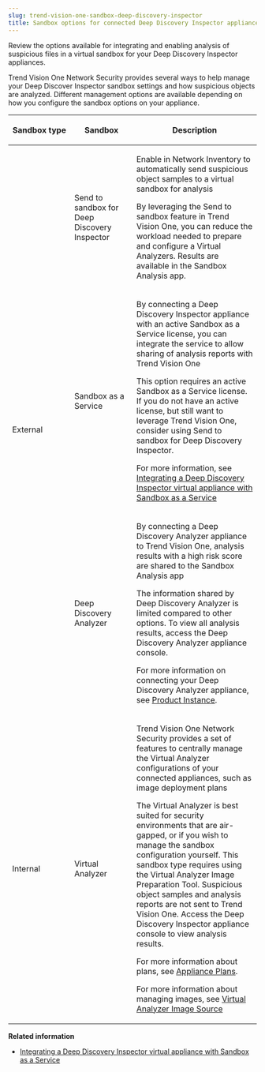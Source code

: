 ```yaml
---
slug: trend-vision-one-sandbox-deep-discovery-inspector
title: Sandbox options for connected Deep Discovery Inspector appliances
---
```


Review the options available for integrating and enabling analysis of suspicious files in a virtual sandbox for your Deep Discovery Inspector appliances.

Trend Vision One Network Security provides several ways to help manage your Deep Discover Inspector sandbox settings and how suspicious objects are analyzed. Different management options are available depending on how you configure the sandbox options on your appliance.

<table>
<colgroup>
<col style="width: 25%" />
<col style="width: 25%" />
<col style="width: 50%" />
</colgroup>
<thead>
<tr>
<th><p>Sandbox type</p></th>
<th><p>Sandbox</p></th>
<th><p>Description</p></th>
</tr>
</thead>
<tbody>
<tr>
<td rowspan="3"><p>External</p></td>
<td><p>Send to sandbox for Deep Discovery Inspector</p></td>
<td><p>Enable in Network Inventory to automatically send suspicious object samples to a virtual sandbox for analysis</p>
<p>By leveraging the Send to sandbox feature in Trend Vision One, you can reduce the workload needed to prepare and configure a Virtual Analyzers. Results are available in the Sandbox Analysis app.</p></td>
</tr>
<tr>
<td><p>Sandbox as a Service</p></td>
<td><p>By connecting a Deep Discovery Inspector appliance with an active Sandbox as a Service license, you can integrate the service to allow sharing of analysis reports with Trend Vision One</p>
<p>This option requires an active Sandbox as a Service license. If you do not have an active license, but still want to leverage Trend Vision One, consider using Send to sandbox for Deep Discovery Inspector.</p>
<p>For more information, see <a href="trend-vision-one-ddi-virtual-sandbox-aas">Integrating a Deep Discovery Inspector virtual appliance with Sandbox as a Service</a></p></td>
</tr>
<tr>
<td><p>Deep Discovery Analyzer</p></td>
<td><p>By connecting a Deep Discovery Analyzer appliance to Trend Vision One, analysis results with a high risk score are shared to the Sandbox Analysis app</p>
<p>The information shared by Deep Discovery Analyzer is limited compared to other options. To view all analysis results, access the Deep Discovery Analyzer appliance console.</p>
<p>For more information on connecting your Deep Discovery Analyzer appliance, see <a href="trend-vision-one-product-instance">Product Instance</a>.</p></td>
</tr>
<tr>
<td><p>Internal</p></td>
<td><p>Virtual Analyzer</p></td>
<td><p>Trend Vision One Network Security provides a set of features to centrally manage the Virtual Analyzer configurations of your connected appliances, such as image deployment plans</p>
<p>The Virtual Analyzer is best suited for security environments that are air-gapped, or if you wish to manage the sandbox configuration yourself. This sandbox type requires using the Virtual Analyzer Image Preparation Tool. Suspicious object samples and analysis reports are not sent to Trend Vision One. Access the Deep Discovery Inspector appliance console to view analysis results.</p>
<p>For more information about plans, see <a href="trend-vision-one-appliance-plans">Appliance Plans</a>.</p>
<p>For more information about managing images, see <a href="trend-vision-one-virtual-analyzer-image-source">Virtual Analyzer Image Source</a></p></td>
</tr>
</tbody>
</table>

**Related information**

- [Integrating a Deep Discovery Inspector virtual appliance with Sandbox as a Service](ddi-virtual-sandbox-aas.md "Integrate the Deep Discovery Inspector virtual appliance with Sandbox as a Service to send object data to Trend Vision One.")
